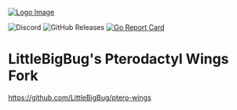 [![Logo Image](https://cdn.pterodactyl.io/logos/new/pterodactyl_logo.png)](https://pterodactyl.io)

![Discord](https://img.shields.io/discord/122900397965705216?label=Discord&logo=Discord&logoColor=white)
![GitHub Releases](https://img.shields.io/github/downloads/pterodactyl/wings/latest/total)
[![Go Report Card](https://goreportcard.com/badge/github.com/LittleBigBug/ptero-wings)](https://goreportcard.com/report/github.com/LittleBigBug/ptero-wings)

# LittleBigBug's Pterodactyl Wings Fork

https://github.com/LittleBigBug/ptero-wings
